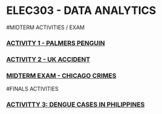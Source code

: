 # ELEC303 - DATA ANALYTICS

#MIDTERM ACTIVITIES / EXAM
### [ACTIVITY 1 - PALMERS PENGUIN](https://github.com/aprilfdln/Activity1-Penguins/blob/main/Activity1.ipynb)
### [ACTIVITY 2 - UK ACCIDENT](https://github.com/aprilfdln/ELEC303/blob/main/Projects/Activity2.ipynb)

### [MIDTERM EXAM - CHICAGO CRIMES](https://github.com/aprilfdln/ELEC303/blob/main/Midterm%20Exam/exam.ipynb)


#FINALS ACTIVITIES
### [ACTIVITTY 3: DENGUE CASES IN PHILIPPINES](https://github.com/aprilfdln/ELEC303/blob/main/Projects/Activity3.ipynb)

